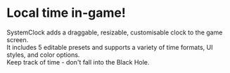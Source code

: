 # Local time in-game! 

SystemClock adds a draggable, resizable, customisable clock to the game screen.<br>
It includes 5 editable presets and supports a variety of time formats, UI styles, and color options.<br>
Keep track of time - don't fall into the Black Hole.